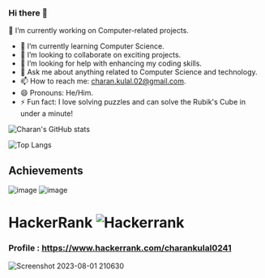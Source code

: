 ### Hi there 👋

🔭 I’m currently working on Computer-related projects.
- 🌱 I’m currently learning Computer Science.
- 👯 I’m looking to collaborate on exciting projects.
- 🤔 I’m looking for help with enhancing my coding skills.
- 💬 Ask me about anything related to Computer Science and technology.
- 📫 How to reach me: charan.kulal.02@gmail.com.
- 😄 Pronouns: He/Him.
- ⚡ Fun fact: I love solving puzzles and can solve the Rubik's Cube in under a minute!

![Charan's GitHub stats](https://github-readme-stats.vercel.app/api?username=charankulal&show_icons=true&theme=dark)

![Top Langs](https://github-readme-stats.vercel.app/api/top-langs/?username=charankulal&hide_progress=false)
## Achievements
![image](https://github.com/charankulal/charankulal/assets/78293787/a85fb58e-425d-4da7-8d9e-7296e68c5a7c)
![image](https://github.com/charankulal/charankulal/assets/78293787/cce5be39-04f6-4c2e-9d11-50a696007610)



# HackerRank ![Hackerrank](https://img.shields.io/badge/-Hackerrank-2EC866?style=for-the-badge&logo=HackerRank&logoColor=white) 
### Profile : https://www.hackerrank.com/charankulal0241

![Screenshot 2023-08-01 210630](https://github.com/charankulal/charankulal/assets/78293787/c597f6d0-d5aa-49fc-bbf3-1655cebcc29d)


